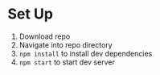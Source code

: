 # Set Up
1. Download repo
2. Navigate into repo directory
3. `npm install` to install dev dependencies
4. `npm start` to start dev server
